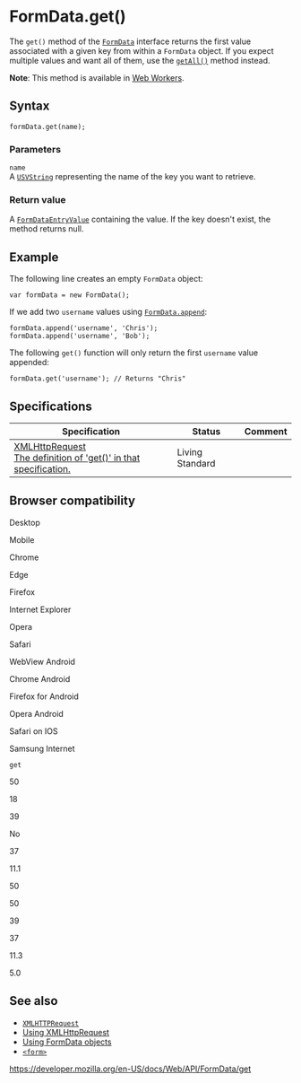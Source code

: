FormData.get()
==============

The `get()` method of the [`FormData`](../formdata) interface returns the first value associated with a given key from within a `FormData` object. If you expect multiple values and want all of them, use the [`getAll()`](getall) method instead.

**Note**: This method is available in [Web Workers](../web_workers_api).

Syntax
------

    formData.get(name);

### Parameters

`name`  
A [`USVString`](../usvstring) representing the name of the key you want to retrieve.

### Return value

A [`FormDataEntryValue`](../formdataentryvalue) containing the value. If the key doesn't exist, the method returns null.

Example
-------

The following line creates an empty `FormData` object:

    var formData = new FormData();

If we add two `username` values using [`FormData.append`](append):

    formData.append('username', 'Chris');
    formData.append('username', 'Bob');

The following `get()` function will only return the first `username` value appended:

    formData.get('username'); // Returns "Chris"

Specifications
--------------

<table><thead><tr class="header"><th>Specification</th><th>Status</th><th>Comment</th></tr></thead><tbody><tr class="odd"><td><a href="https://xhr.spec.whatwg.org/#dom-formdata-get">XMLHttpRequest<br />
<span class="small">The definition of 'get()' in that specification.</span></a></td><td><span class="spec-living">Living Standard</span></td><td></td></tr></tbody></table>

Browser compatibility
---------------------

Desktop

Mobile

Chrome

Edge

Firefox

Internet Explorer

Opera

Safari

WebView Android

Chrome Android

Firefox for Android

Opera Android

Safari on IOS

Samsung Internet

`get`

50

18

39

No

37

11.1

50

50

39

37

11.3

5.0

See also
--------

-   [`XMLHTTPRequest`](../xmlhttprequest)
-   [Using XMLHttpRequest](../xmlhttprequest/using_xmlhttprequest)
-   [Using FormData objects](using_formdata_objects)
-   [`<form>`](https://developer.mozilla.org/en-US/docs/Web/HTML/Element/form)

<a href="https://developer.mozilla.org/en-US/docs/Web/API/FormData/get" class="_attribution-link">https://developer.mozilla.org/en-US/docs/Web/API/FormData/get</a>
